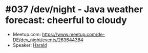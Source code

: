 # #037 /dev/night - Java weather forecast: cheerful to cloudy

* Meetup.com: https://www.meetup.com/de-DE/dev_night/events/263644364
* Speaker: [Harald](https://twitter.com/haraldpehl)